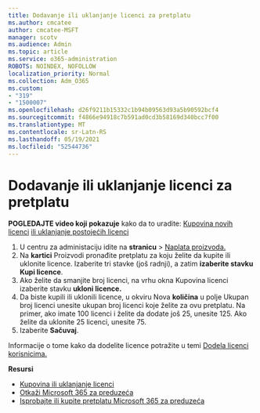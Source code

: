 ```yaml
---
title: Dodavanje ili uklanjanje licenci za pretplatu
ms.author: cmcatee
author: cmcatee-MSFT
manager: scotv
ms.audience: Admin
ms.topic: article
ms.service: o365-administration
ROBOTS: NOINDEX, NOFOLLOW
localization_priority: Normal
ms.collection: Adm_O365
ms.custom:
- "319"
- "1500007"
ms.openlocfilehash: d26f9211b15332c1b94b09563d93a5b90592bcf4
ms.sourcegitcommit: f4866e94918c7b591ad0cd3b58169d340bcc7f00
ms.translationtype: MT
ms.contentlocale: sr-Latn-RS
ms.lasthandoff: 05/19/2021
ms.locfileid: "52544736"
---
```

# <a name="add-or-remove-licenses-for-your-subscription"></a>Dodavanje ili uklanjanje licenci za pretplatu

**POGLEDAJTE video koji pokazuje** kako da to uradite: [Kupovina novih licenci](https://go.microsoft.com/fwlink/p/?linkid=2154857) [ili uklanjanje postojećih licenci](https://go.microsoft.com/fwlink/p/?linkid=2154938)

1. U centru za administaciju idite na **stranicu**  >  [Naplata proizvoda.](https://go.microsoft.com/fwlink/p/?linkid=842054)
2. Na **kartici** Proizvodi pronađite pretplatu za koju želite da kupite ili uklonite licence. Izaberite tri stavke (još radnji), a zatim **izaberite stavku Kupi licence**.
3. Ako želite da smanjite broj licenci, na vrhu okna Kupovina licenci izaberite stavku **ukloni licence.** 
4. Da biste kupili ili uklonili licence, u okviru Nova **količina** u polje Ukupan broj licenci unesite ukupan broj licenci koje želite za ovu pretplatu.  Na primer, ako imate 100 licenci i želite da dodate još 25, unesite 125. Ako želite da uklonite 25 licenci, unesite 75.
5. Izaberite **Sačuvaj**.

Informacije o tome kako da dodelite licence potražite u temi [Dodela licenci korisnicima.](/microsoft-365/admin/manage/assign-licenses-to-users)

**Resursi**
  
- [Kupovina ili uklanjanje licenci](/microsoft-365/commerce/licenses/buy-licenses)
- [Otkaži Microsoft 365 za preduzeća](/microsoft-365/commerce/subscriptions/cancel-your-subscription)
- [Isprobajte ili kupite pretplatu Microsoft 365 za preduzeća](/microsoft-365/commerce/try-or-buy-microsoft-365)